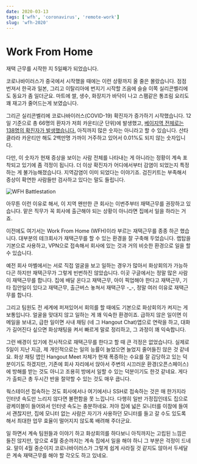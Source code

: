 ```yaml
---
date: 2020-03-13
tags: ['wfh', 'coronavirus', 'remote-work']
slug: 'wfh-2020'
---
```


# Work From Home

재택 근무를 시작한 지 5일째가 되었습니다.

코로나바이러스가 중국에서 시작했을 때에는 이런 상황까지 올 줄은 몰랐습니다. 점점
번져서 한국과 일본, 그리고 이탈리아에 번지기 시작할 즈음에 슬슬 이쪽
실리콘벨리에도 동요가 좀 일더군요. 마트에 쌀, 생수, 화장지가 바닥이 나고
스팸같은 통조림 요리도 꽤 재고가 줄어드는게 보였습니다.

<!-- more -->

그리곤 실리콘벨리에 코로나바이러스(COVID-19) 확진자가 증가하기 시작했습니다.
12일 기준으로 총 66명의 환자가 저희 카운티(군 단위)에 발생했고, [베이지역
전체로는 138명의 확진자가 발생했습니다.][coronavirus-20200312] 아직까지 많은
숫자는 아니라고 할 수 있습니다. 산타클라라 카운티만 해도 2백만명 가까이 거주하고
있어서 0.01%도 되지 않는 숫자입니다.

[coronavirus-20200312]: https://abc7news.com/health/coronavirus-updated-number-of-covid-19-cases-deaths-in-bay-area/6008027/

다만, 이 숫자가 현재 증상을 보이는 사람 전체를 나타내는 게 아니라는 정황이 계속
포착되고 있기에 좀 걱정이 됩니다. 더 이상 확진자가 어디에서부터 감염이 되었는지
특정하는 게 불가능해졌습니다. 지역감염이 이미 되었다는 이야기죠. 검진키트는
부족해서 증상이 확연한 사람들만 검사하고 있다는 말도 들립니다.

![WFH Battlestation](../../../media/blog/2020-03-13-wfh-battlestation.jpg)

아무튼 이런 이유로 해서, 이 지역 왠만한 큰 회사는 이번주부터 재택근무를 권장하고
있습니다. 맡은 직무가 꼭 회사에 출근해야 되는 상황이 아니라면 집에서 일을 하라는
거죠.

이전에도 여기서는 Work From Home (WFH)이라 부르는 재택근무를 종종 하곤 했습니다.
대부분의 테크회사가 재택근무를 할 수 있는 환경을 잘 구축해 두었습니다. 랩탑을
기본으로 사용하고, VPN으로 접속해서 회사에 있는 것과 거의 비슷한 환경으로 일을
할 수 있습니다.

예전 회사 마벨에서는 서로 직접 얼굴을 보고 일하는 경우가 많아서 화상회의가
가능하다곤 하지만 재택근무가 그렇게 빈번하진 않았습니다. 이곳 구글에서는 정말
많은 사람이 재택근무를 합니다. 집에 배달 온다고 재택근무, 아이 픽업해야 한다고
재택근무, 기타 집안일이 있다고 재택근무, 출근버스 놓쳐서 재택근무 -_-, 정말 여러
이유로 재택근무를 합니다.

그리고 팀원도 전 세계에 퍼져있어서 회의를 할 때에도 기본으로 화상회의가 켜지는
게 보통입니다. 얼굴을 맞대지 않고 일하는 게 꽤 익숙한 환경이죠. 급하지 않은
일이면 이메일을 보내고, 급한 일이면 사내 채팅 (네 그 Hangout Chat)앱으로 연락을
하고, 대화가 길어진다 싶으면 화상채팅을 켜서 빠르게 말로 정리하고, 그 과정이 꽤
익숙합니다.

그런 배경이 있기에 전사적으로 재택근무를 한다고 할 때 큰 걱정은 없었습니다.
실제로 5일이 지난 지금, 제 개인적으로는 일의 능률이 늘었으면 늘었지 줄어들진
않은 것 같네요. 화상 채팅 앱인 Hangout Meet 자체가 현재 폭증하는 수요를 잘
감당하고 있는 덕분이기도 하겠지만, 기존에 회사 자리에서 앉아서 주변의 시끄러운
환경(오픈스페이스)에 방해를 받는 것도 아니고 조용히 방에서 일할 수 있는
덕분이기도 한것 같네요. 게다가 출퇴근 총 두시간 반을 절약할 수 있는 것도 매우
큽니다.

웍스테이션 접속하는 것도 회사에서나 여기에서나 SSH로 접속하는 것은 매 한가지라
인터넷 속도만 느리지 않다면 불편함을 못 느낍니다. 다행히 일반 가정집인데도
집으로 광케이블이 들어와서 인터넷 속도는 충분하네요. 저야 집에 넓은 모니터를
이참에 들여서 괜찮지만, 집에 모니터 없는 사람은 자기가 사용하던 모니터를 들고 갈
수도 있도록 해서 최대한 업무 효율이 떨어지지 않도록 배려해 주더군요.

일 하면서 계속 팀원들과 이야기 하고 화상회의를 하다보니 아직까지는 고립된 느낌은
들진 않지만, 앞으로 4월 중순까지는 계속 집에서 일을 해야 하니 그 부분은 걱정이
드네요. 말이 4월 중순이지 코로나바이러스가 그렇게 쉽게 사라질 것 같지도 않아서
두세달은 계속 재택근무를 해야 할 각오도 하고 있네요.
